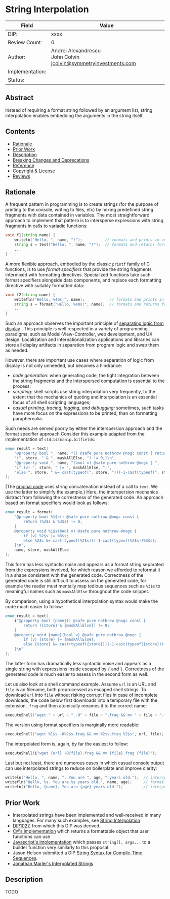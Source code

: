 # String Interpolation

| Field           | Value                                                             |
|-----------------|-------------------------------------------------------------------|
| DIP:            | xxxx                                                              |
| Review Count:   | 0                                                                 |
| Author:         | Andrei Alexandrescu<br>John Colvin jcolvin@symmetryinvestments.com|
| Implementation: |                                                                   |
| Status:         |                                                                   |

## Abstract

Instead of requiring a format string followed by an argument list, string interpolation enables
embedding the arguments in the string itself.


## Contents
* [Rationale](#rationale)
* [Prior Work](#prior-work)
* [Description](#description)
* [Breaking Changes and Deprecations](#breaking-changes-and-deprecations)
* [Reference](#reference)
* [Copyright & License](#copyright--license)
* [Reviews](#reviews)

## Rationale

A frequent pattern in programming is to create strings (for the purpose of printing to the console, writing to files, etc) by mixing predefined string fragments with data contained in variables. The most straightforward approach to implement that pattern is to intersperse expressions with string fragments in calls to variadic functions:

```d
void f1(string name) {
    writeln("Hello, ", name, "!");          // formats and prints in one go
    string s = text("Hello, ", name, "!");  // formats and returns formatted string
    ...
}
```

A more flexible approach, embodied by the classic `printf` family of C functions, is to use *format specifiers* that provide the string fragments intermixed with formatting directives. Specialized functions take such format specifiers alongside data components, and replace each formatting directive with suitably formatted data:

```d
void f2(string name) {
    writefln("Hello, %40s!", name);           // formats and prints in one go
    string s = format("Hello, %40s!", name);  // formats and returns formatted string
    ...
}
```

Such an approach observes the important principle of [separating logic from display](https://www.cs.usfca.edu/~parrt/papers/mvc.templates.pdf) . This principle is well respected in a variety of programming paradigms, such as Model-View-Controller, web development, and UX design. Localization and internationalization applications and libraries can store all display artifacts in separation from program logic and swap them as needed.

However, there are important use cases where separation of logic from display is not only unneeded, but becomes a hindrance:

- *code generation:* when generating code, the tight integration between the string fragments and the interspersed computation is essential to the process;
- *scripting:* shell scripts use string interpolation very frequently, to the extent that the mechanics of quoting and interpolation is an essential focus of all shell scripting languages;
- *casual printing, tracing, logging, and debugging:* sometimes, such tasks have more focus on the expressions to be printed, than on formatting paraphernalia.

Such needs are served poorly by either the interspersion approach and the format specifier approach Consider this example adapted from the implementation of `std.bitmanip.bitfields`:

```d
enum result = text(
    "@property bool ", name, "() @safe pure nothrow @nogc const { return ",
    "(", store, " & ", maskAllElse, ") != 0;}\n",
    "@property void ", name, "(bool v) @safe pure nothrow @nogc { ",
    "if (v) ", store, " |= ", maskAllElse, ";",
    "else ", store, " &= cast(typeof(", store, "))(-1-cast(typeof(", store, "))", maskAllElse, ");}\n"
);
```

(The [original code](https://github.com/dlang/phobos/blob/v2.095.1/std/bitmanip.d#L115) uses string concatenation instead of a call to `text`. We use the latter to simplify the example.) Here, the interspersion mechanics distract from following the correctness of the generated code. An approach based on format specifiers would look as follows:

```d
enum result = format(
    "@property bool %1$s() @safe pure nothrow @nogc const {
        return (%2$s & %3$s) != 0;
    }
    @property void %1$s(bool v) @safe pure nothrow @nogc {
        if (v) %2$s |= %3$s;
        else %2$s &= cast(typeof(%2$s))(-1-cast(typeof(%2$s))%3$s);
    }\n",
    name, store, maskAllElse
);
```

This form has less syntactic noise and appears as a format string separated from the expressions involved, for which reason we afforded to reformat it in a shape consistent with the generated code. Correctness of the generated code is still difficult to assess on the generated code, for example the reader must mentally map tedious sequences such as `%3$s` to meaningful names such as `maskAllElse` throughout the code snippet.

By comparison, using a hypothetical interpolation syntax would make the code much easier to follow:

```d
enum result = text(
    i"@property bool {name}() @safe pure nothrow @nogc const {
        return ({store} & {maskAllElse}) != 0;
    }
    @property void {name}(bool v) @safe pure nothrow @nogc {
        if (v) {store} |= {maskAllElse};
        else {store} &= cast(typeof({store}))(-1-cast(typeof({store})){maskAllElse});
    }\n"
);
```

The latter form has dramatically less syntactic noise and appears as a single string with expressions inside escaped by `{` and `}`. Correctness of the generated code is much easier to assess in the second form as well.

Let us also look at a shell command example. Assume `url` is an URL and `file` is an filename, both preprocessed as escaped shell strings. To download `url` into `file` without risking corrupt files in case of incomplete downloads, the code below first downloads into a temporary file with the extension `.frag` and then atomically renames it to the correct name:

```d
executeShell("wget " ~ url ~ " -O" ~ file ~ ".frag && mv " ~ file ~ ".frag " ~ file);
```

The version using format specifiers is marginally more readable:

```d
executeShell("wget %1$s -O%2$s.frag && mv %2$s.frag %2$s", url, file);
```

The interpolated form is, again, by far the easiest to follow:

```d
executeShell(i"wget {url} -O{file}.frag && mv {file}.frag {file}");
```

Last but not least, there are numerous cases in which casual console output can use interpolated strings to reduce on boilerplate and improve clarity:

```d
writeln("Hello, ", name, ". You are ", age, " years old.");  // interspersion
writefln("Hello, %s. You are %s years old.", name, age);     // format string
writeln(i"Hello, {name}. You are {age} years old.");         // interpolation
```

## Prior Work

* Interpolated strings have been implemented and well-received in many languages.
For many such examples, see [String Interpolation](https://en.wikipedia.org/wiki/String_interpolation).
* [DIP1027](https://github.com/dlang/DIPs/blob/master/DIPs/rejected/DIP1027.md), from which this DIP was derived.
* [C#'s implementation](https://docs.microsoft.com/en-us/dotnet/csharp/language-reference/tokens/interpolated#compilation-of-interpolated-strings) which returns a formattable object that user functions can use
* [Javascript's implementation](https://developer.mozilla.org/en-US/docs/Web/JavaScript/Reference/Template_literals) which passes `string[], args...` to a builder function very similarly to this proposal
* Jason Helson submitted a DIP [String Syntax for Compile-Time Sequences](https://github.com/dlang/DIPs/pull/140).
* [Jonathan Marler's Interpolated Strings](http://github.com/dlang/dmd/pull/7988)

## Description

TODO
